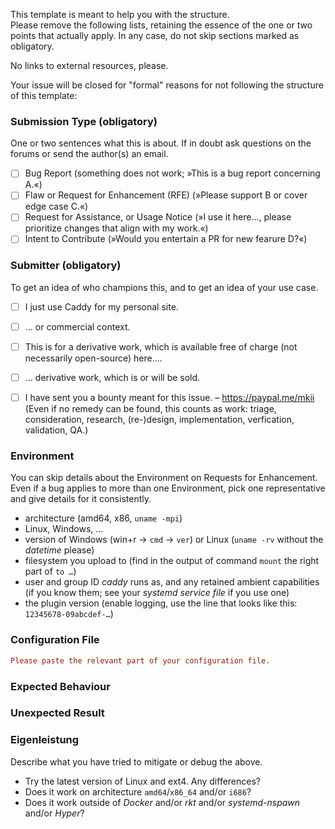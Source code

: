 This template is meant to help you with the structure.  
Please remove the following lists, retaining the essence of the one or two points that actually apply.
In any case, do not skip sections marked as obligatory.

No links to external resources, please.

Your issue will be closed for "formal" reasons for not following the structure of this template:

### Submission Type (obligatory)

One or two sentences what this is about. If in doubt ask questions on the forums or send the author(s) an email.

  - [ ] Bug Report (something does not work; »This is a bug report concerning A.«)
  - [ ] Flaw or Request for Enhancement (RFE) (»Please support B or cover edge case C.«)
  - [ ] Request for Assistance, or Usage Notice (»I use it here…, please prioritize changes that align with my work.«)
  - [ ] Intent to Contribute (»Would you entertain a PR for new fearure D?«)

### Submitter (obligatory)

To get an idea of who champions this, and to get an idea of your use case.

  - [ ] I just use Caddy for my personal site.
  - [ ] … or commercial context.
  - [ ] This is for a derivative work, which is available free of charge (not necessarily open-source) here….
  - [ ] … derivative work, which is or will be sold.

  - [ ] I have sent you a bounty meant for this issue. – https://paypal.me/mkii  
    (Even if no remedy can be found, this counts as work: triage, consideration, research, (re-)design, implementation, verfication, validation, QA.)

### Environment

You can skip details about the Environment on Requests for Enhancement.
Even if a bug applies to more than one Environment, pick one representative and give details for it consistently.

 - architecture (amd64, x86, `uname -mpi`)
 - Linux, Windows, …
 - version of Windows (win+r → `cmd` → `ver`) or Linux (`uname -rv` without the *datetime* please)
 - filesystem you upload to (find in the output of command `mount` the right part of `to …`)
 - user and group ID *caddy* runs as, and any retained ambient capabilities (if you know them; see your *systemd service file* if you use one)
 - the plugin version (enable logging, use the line that looks like this: `12345678-09abcdef-…`)

### Configuration File

```ini
Please paste the relevant part of your configuration file.
```

### Expected Behaviour

### Unexpected Result

### Eigenleistung

Describe what you have tried to mitigate or debug the above.

  - Try the latest version of Linux and ext4. Any differences?
  - Does it work on architecture `amd64`/`x86_64` and/or `i686`?
  - Does it work outside of *Docker* and/or *rkt* and/or *systemd-nspawn* and/or *Hyper*?

